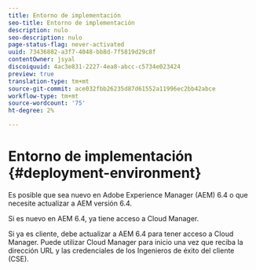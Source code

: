 ```yaml
---
title: Entorno de implementación
seo-title: Entorno de implementación
description: nulo
seo-description: nulo
page-status-flag: never-activated
uuid: 73436882-a3f7-4048-bb8d-7f5819d29c8f
contentOwner: jsyal
discoiquuid: 4ac3e831-2227-4ea8-abcc-c5734e023424
preview: true
translation-type: tm+mt
source-git-commit: ace032fbb26235d87d61552a11996ec2bb42abce
workflow-type: tm+mt
source-wordcount: '75'
ht-degree: 2%

---
```



# Entorno de implementación {#deployment-environment}

Es posible que sea nuevo en Adobe Experience Manager (AEM) 6.4 o que necesite actualizar a AEM versión 6.4.

Si es nuevo en AEM 6.4, ya tiene acceso a Cloud Manager.

Si ya es cliente, debe actualizar a AEM 6.4 para tener acceso a Cloud Manager. Puede utilizar Cloud Manager para inicio una vez que reciba la dirección URL y las credenciales de los Ingenieros de éxito del cliente (CSE).
